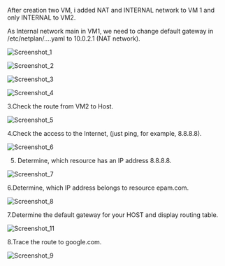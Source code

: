 After creation two VM, i added NAT and INTERNAL network to VM 1 and only INTERNAL to VM2.

As Internal network main in VM1, we need to change default gateway in /etc/netplan/....yaml to 10.0.2.1 (NAT network).

![Screenshot_1](https://user-images.githubusercontent.com/93934367/148701882-f5083fa0-75d8-47d2-aeb5-5fce7902fd67.png)

![Screenshot_2](https://user-images.githubusercontent.com/93934367/148701885-e941d067-7227-4c5f-ae52-f9560a5f6aac.png)

![Screenshot_3](https://user-images.githubusercontent.com/93934367/148701889-ac924df2-8962-4d5a-85f8-fd117d9b8ed2.png)

![Screenshot_4](https://user-images.githubusercontent.com/93934367/148701891-cd0932d6-ddcf-4895-9da6-5ece5703b670.png)

3.Check the route from VM2 to Host. 

![Screenshot_5](https://user-images.githubusercontent.com/93934367/148701941-4cba528c-3a01-44ee-81b0-5cd91370a3a0.png)

4.Check the access to the Internet, (just ping, for example, 8.8.8.8). 

![Screenshot_6](https://user-images.githubusercontent.com/93934367/148701979-8f63622c-abfb-41fd-8014-e248914ead61.png)

5. Determine, which  resource has an IP address 8.8.8.8.

![Screenshot_7](https://user-images.githubusercontent.com/93934367/148702325-57c83d03-7b0e-4722-8918-1fd69fb97740.png)

6.Determine, which  IP address belongs to resource epam.com. 

![Screenshot_8](https://user-images.githubusercontent.com/93934367/148702395-b841b0e7-89fe-4c97-8c64-120f5d0bd02c.png)

7.Determine the default gateway for your HOST and display routing table. 

![Screenshot_11](https://user-images.githubusercontent.com/93934367/148702694-34caa2f8-50f0-4fe7-b43b-22a3817eab93.png)

8.Trace the route to google.com. 

![Screenshot_9](https://user-images.githubusercontent.com/93934367/148702512-a391b864-071b-49e2-b5a9-4e7675735016.png)


